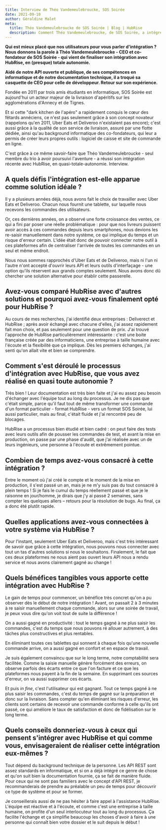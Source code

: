 ```yaml
---
title: Interview de Théo Vandemeulebroucke, SOS Soirée
date: 2021-09-10
author: Géraldine Malet
meta:
  title: Théo Vandemeulebroucke de SOS Soirée | Blog | HubRise
  description: Comment Théo Vandemeulebroucke, de SOS Soirée, a intégré son logiciel de caisse maison à HubRise en quasi autonomie complète.
---
```


**Qui est mieux placé que nos utilisateurs pour vous parler d'intégration ? Nous donnons la parole à Théo Vandemeulebroucke - CEO et co-fondateur de SOS Soirée - qui vient de finaliser son intégration avec HubRise, en (presque) totale autonomie.**

**Aidé de notre API ouverte et publique, de ses compétences en informatique et de notre documentation technique, il a troqué sa casquette de CEO pour celle de développeur. Retour sur son expérience.**

Fondée en 2011 par trois amis étudiants en informatique, SOS Soirée est aujourd'hui un acteur majeur de la livraison d'apéritifs sur les agglomérations d'Annecy et de Tignes.

Et si cette "dark kitchen de l'apéro" a rapidement conquis le cœur des fêtards annéciens, ce n'est pas seulement grâce à son concept novateur (rappelons qu'en 2011, Uber Eats et Deliveroo n'existaient pas encore); c'est aussi grâce à la qualité de son service de livraison, assuré par une flotte dédiée, ainsi qu'au background informatique des co-fondateurs, qui leur a permis de créer leurs propres outils : logiciel de caisse et site de commande en ligne.

C'est grâce à ce même savoir-faire que Théo Vandemeulebroucke - seul membre du trio à avoir poursuivi l'aventure - a réussi son intégration récente avec HubRise, en quasi-totale-autonomie. Interview.

## A quels défis l'intégration est-elle apparue comme solution idéale ?

Il y a plusieurs années déjà, nous avons fait le choix de travailler avec Uber Eats et Deliveroo. Chacun nous fournit une tablette, sur laquelle nous recevons les commandes des utilisateurs.

Or, ces dernières années, on a observé une forte croissance des ventes, ce qui a fini par poser une réelle problématique : pour que nos livreurs puissent avoir accès à ces commandes depuis leurs smartphones, nous devions les re-saisir manuellement dans notre système, ce qui implique du temps et un risque d'erreur certain. L'idée était donc de pouvoir connecter notre outil à ces plateformes afin de centraliser l'arrivée de toutes les commandes en un seul et même endroit.

Nous nous sommes rapprochés d'Uber Eats et de Deliveroo, mais ni l'un ni l'autre n'ont accepté d'ouvrir leurs API et leurs outils d'interfaçage - une option qu'ils réservent aux grands comptes seulement. Nous avons donc dû chercher une solution alternative pour établir cette passerelle.

## Avez-vous comparé HubRise avec d'autres solutions et pourquoi avez-vous finalement opté pour HubRise ?

Au cours de mes recherches, j'ai identifié deux entreprises : Deliverect et HubRise ; après avoir échangé avec chacune d'elles, j'ai assez rapidement fait mon choix, et pas seulement pour une question de prix. J'ai trouvé l'approche de HubRise particulièrement intéressante : c'est une boite française créée par des informaticiens, une entreprise à taille humaine avec l'écoute et la flexibilité que ça implique. Dès les premiers échanges, j'ai senti qu'on allait vite et bien se comprendre.

## Comment s'est déroulé le processus d'intégration avec HubRise, que vous avez réalisé en quasi toute autonomie ?

Très bien ! Leur documentation est très bien faite et j'ai eu assez peu besoin d'échanger avec l'équipe tout au long du processus. Je ne dis pas que c'était simple, parce qu'il faut tout de même transformer une commande d'un format particulier - format HubRise - vers un format SOS Soirée, lui aussi particulier, mais au final, c'était fluide et j'ai rencontré peu de blocages.

HubRise a un processus bien étudié et bien cadré : on peut faire des tests avec leurs outils afin de pousser les commandes de test, et avant la mise en production, on passe par une phase d'audit, que j'ai réalisée avec un de leurs ingénieurs, une personne à l'écoute et extrêmement pointue.

## Combien de temps avez-vous consacré à cette intégration ?

Entre le moment où j'ai créé le compte et le moment de la mise en production, il s'est passé un an, mais je ne m'y suis pas du tout consacré à plein temps ! Si je fais le cumul du temps réellement passé et que je le raisonne en jour/homme, je dirais que j'y ai passé 2 semaines, sans compter les quelques allers – retours pour la résolution de bugs. Au final, ça a donc été plutôt rapide.

## Quelles applications avez-vous connectées à votre système via HubRise ?

Pour l'instant, seulement Uber Eats et Deliveroo, mais c'est très intéressant de savoir que grâce à cette intégration, nous pouvons nous connecter avec tout un tas d'autres solutions si nous le souhaitons. Finalement, le fait que ces deux plateformes ne nous aient pas ouvert leurs API nous a rendu service et nous avons clairement gagné au change !

## Quels bénéfices tangibles vous apporte cette intégration avec HubRise ?

Le gain de temps pour commencer, un bénéfice très concret qu'on a pu observer dès le début de notre intégration ! Avant, on passait 2 à 3 minutes à re saisir manuellement chaque commande, alors sur une soirée de travail, je peux vous dire qu'on voit tout de suite la différence !

On a aussi gagné en productivité : tout le temps gagné à ne plus saisir les commandes, c'est du temps que nous pouvons ré allouer autrement, à des tâches plus constructives et plus rentables.

En éliminant toutes ces tablettes qui sonnent à chaque fois qu'une nouvelle commande arrive, on a aussi gagné en confort et en espace de travail.

Je suis également convaincu que sur le long terme, notre comptabilité sera facilitée. Comme la saisie manuelle génère forcément des erreurs, on observe parfois des écarts entre ce que l'on facture et ce que les plateformes nous payent à la fin de la semaine. En supprimant ces sources d'erreur, on va aussi supprimer ces écarts.

Et puis _in fine_, c'est l'utilisateur qui est gagnant. Tout ce temps gagné à ne plus saisir les commandes, c'est du temps de gagné sur la préparation et donc sur la livraison. Sans compter qu'en éliminant les risques d'erreur, les clients sont certains de recevoir une commande conforme à celle qu'ils ont passé, ce qui améliore le taux de satisfaction et donc de fidélisation sur le long terme.

## Quels conseils donneriez-vous à ceux qui pensent s'intégrer avec HubRise et qui comme vous, envisageraient de réaliser cette intégration eux-mêmes ?

Tout dépend du background technique de la personne. Les API REST sont assez standards en informatique, et si on a déjà intégré ce genre de chose et qu'on suit bien la documentation fournie, ça se fait de manière fluide. Pour ceux qui ne sont pas familiers avec le concept d'API REST, je recommanderais de prendre au préalable un peu de temps pour découvrir ce type de système et pour se former.

Je conseillerais aussi de ne pas hésiter à faire appel à l'assistance HubRise. L'équipe est réactive et à l'écoute, et comme c'est une entreprise à taille humaine, on profite d'un seul interlocuteur tout au long du processus. Ça facilite l'échange et ça simplifie beaucoup les choses d'avoir à faire à une personne qui connaît bien votre dossier et le suit depuis le début !
